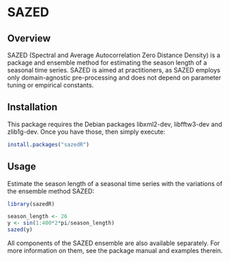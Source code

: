 # SAZED

## Overview
SAZED (Spectral and Average Autocorrelation Zero Distance Density) 
is a package and ensemble method for estimating the season length of 
a seasonal time series. SAZED is aimed at practitioners, as SAZED 
employs only domain-agnostic pre-processing and does not depend on 
parameter tuning or empirical constants.

## Installation
This package requires the Debian packages libxml2-dev, libfftw3-dev 
and zlib1g-dev. Once you have those, then simply execute:

``` r
install.packages("sazedR")
```


## Usage
Estimate the season length of a seasonal time series with the 
variations of the ensemble method SAZED:

``` r
library(sazedR)

season_length <- 26
y <- sin(1:400*2*pi/season_length)
sazed(y)
```

All components of the SAZED ensemble are also available separately. 
For more information on them, see the package manual and examples 
therein.
